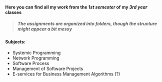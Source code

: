 #### Here you can find all my work from the ***1st semester*** of my ***3rd year*** classes
>##### The assignments are organized into folders, though the structure might appear a bit messy

#### Subjects:
- Systemic Programming
- Network Programming
- Software Process
- Management of Software Projects
- E-services for Business Management Algorithms (?)
